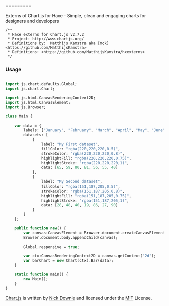 =========

Externs of Chart.js for Haxe - Simple, clean and engaging charts for designers and developers



```
/**
 * Haxe externs for Chart.js v2.7.2
 * Project: http://www.chartjs.org/
 * Definitions by: 	Matthijs Kamstra aka [mck] <https://github.com/MatthijsKamstra>
 * Definitions: <https://github.com/MatthijsKamstra/hxexterns>
 */
```

### Usage ###

```haxe

import js.chart.defaults.Global;
import js.chart.Chart;

import js.html.CanvasRenderingContext2D;
import js.html.CanvasElement;
import js.Browser;

class Main {

	var data = {
		labels: ["January", "February", "March", "April", "May", "June", "July"],
		datasets: [
			{
				label: "My First dataset",
				fillColor: "rgba(220,220,220,0.5)",
				strokeColor: "rgba(220,220,220,0.8)",
				highlightFill: "rgba(220,220,220,0.75)",
				highlightStroke: "rgba(220,220,220,1)",
				data: [65, 59, 80, 81, 56, 55, 40]
			},
			{
				label: "My Second dataset",
				fillColor: "rgba(151,187,205,0.5)",
				strokeColor: "rgba(151,187,205,0.8)",
				highlightFill: "rgba(151,187,205,0.75)",
				highlightStroke: "rgba(151,187,205,1)",
				data: [28, 48, 40, 19, 86, 27, 90]
			}
		]
	};

	public function new() {
		var canvas:CanvasElement = Browser.document.createCanvasElement();
		Browser.document.body.appendChild(canvas);

		Global.responsive = true;

		var ctx:CanvasRenderingContext2D = canvas.getContext("2d");
		var barChart = new Chart(ctx).Bar(data);
	}

	static function main() {
		new Main();
	}
}
```

[Chart.js](https://github.com/nnnick/Chart.js) is written by [Nick Downie](http://www.nickdownie.com) and licensed under the [MIT](http://opensource.org/licenses/MIT) License.
